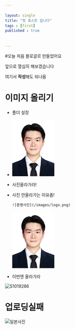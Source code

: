 ```yaml
---

layout: single
title: "첫 포스트 입니다"
tags : [first]
published : true


---
```




#오늘 처음 블로글르 만들었어요

앞으로 열심히 해보겠습니다

여기서 **작성**해도 되나욤



# 이미지 올리기



* 폴더 설정

* ![박강민-증](https://raw.githubusercontent.com/landgm/image/image/img/박강민-증.jpg)

* 사진올라가라!

* 사진 안올라가는 이유좀!

  ```
  ![증명사진](/images/logo.png)
  ```

  ![증명사진](https://github.com/landgm/image/blob/master/img/%EB%B0%95%EA%B0%95%EB%AF%BC-%EC%A6%9D.jpg?raw=true)

* 이번엔 올라가라



![S1019286](https://raw.githubusercontent.com/landgm/image/image/img/S1019286.JPG)

# 업로딩실패

![일본사진](https://github.com/landgm/image/blob/master/img/S1019286.JPG?raw=true)